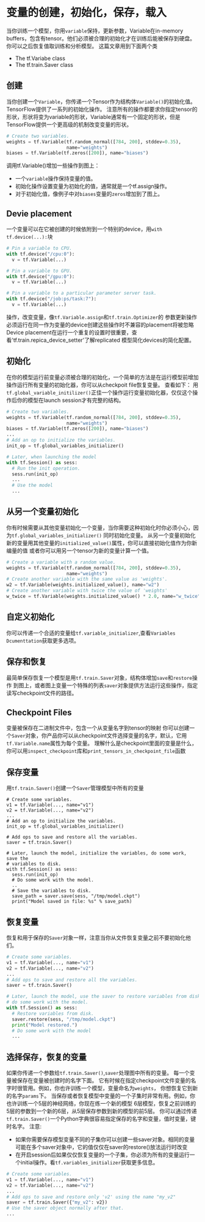 # 变量的创建，初始化，保存，载入
当你训练一个模型，你用`variable`保持，更新参数，Variable在in-memory buffers，包含有tensor。他们必须被合理的初始化才在训练后能被保存到硬盘。你可以之后恢复值取训练和分析模型。
这篇文章用到下面两个类
- The tf.Variabe class
- The tf.train.Saver class
## 创建
当你创建一个`Variable`，你传递一个Tensor作为结构体`Variable()`的初始化值。TensorFlow提供了一系列的初始化操作。
注意所有的操作都要求你指定tensor的形状，形状将变为variable的形状，Variable通常有一个固定的形状，但是TensorFlow提供一个更高级的机制改变变量的形状。
```Python
# Create two variables.
weights = tf.Variable(tf.random_normal([784, 200], stddev=0.35),
                      name="weights")
biases = tf.Variable(tf.zeros([200]), name="biases")
```
调用tf.Variable()增加一些操作到图上：
- 一个`variable`操作保持变量的值。
- 初始化操作设置变量为初始化的值，通常就是一个tf.assign操作。
- 对于初始化值，像例子中对`biases`变量的`zeros`增加到了图上。
## Devie placement
一个变量可以在它被创建的时候依附到一个特别的device，用`with tf.device(...):`块
```Python
# Pin a variable to CPU.
with tf.device("/cpu:0"):
  v = tf.Variable(...)

# Pin a variable to GPU.
with tf.device("/gpu:0"):
  v = tf.Variable(...)

# Pin a variable to a particular parameter server task.
with tf.device("/job:ps/task:7"):
  v = tf.Variable(...)
```
操作，改变变量，像`tf.Variable.assign`和`tf.train.Optimizer`的
参数更新操作必须运行在同一作为变量的device创建这些操作时不兼容的placement将被忽略
Device placement在运行一个重复的设置时很重要，查看'tf.train.repica_device_setter'了解replicated 模型简化devices的简化配置。
## 初始化
在你的模型运行前变量必须被合理的初始化，一个简单的方法是在运行模型前增加操作运行所有变量的初始化器，你可以从checkpoit file恢复变量。
查看如下：
用`tf.global_variable_initilizer()`正佳一个操作运行变量初始化器，仅仅这个操作后你的模型在launch session才有完整的结构。
```Python
# Create two variables.
weights = tf.Variable(tf.random_normal([784, 200], stddev=0.35),
                      name="weights")
biases = tf.Variable(tf.zeros([200]), name="biases")
...
# Add an op to initialize the variables.
init_op = tf.global_variables_initializer()

# Later, when launching the model
with tf.Session() as sess:
  # Run the init operation.
  sess.run(init_op)
  ...
  # Use the model
  ...

```
## 从另一个变量初始化
你有时候需要从其他变量初始化一个变量，当你需要这种初始化时你必须小心，因为`tf.global_variables_initializer()`
同时初始化变量。
从另一个变量初始化新的变量用其他变量的`initialized_value()`属性，你可以直接初始化值作为你新编量的值
或者你可以用另一个tensor为新的变量计算一个值。
```Python
# Create a variable with a random value.
weights = tf.Variable(tf.random_normal([784, 200], stddev=0.35),
                      name="weights")
# Create another variable with the same value as 'weights'.
w2 = tf.Variable(weights.initialized_value(), name="w2")
# Create another variable with twice the value of 'weights'
w_twice = tf.Variable(weights.initialized_value() * 2.0, name="w_twice")
```
## 自定义初始化
你可以传递一个合适的变量给`tf.variable_initializer`,查看`Variables Dcumenttation`获取更多选项。
## 保存和恢复
最简单保存恢复一个模型是用`tf.train.Saver`对象，结构体增加`save`和`restore`操作
到图上，或者图上变量一个特殊的列表`saver`对象提供方法运行这些操作，指定读写checkpoint文件的路径。
## Checkpoint Files
变量被保存在二进制文件中，包含一个从变量名字到tensor的映射
你可以创建一个`Saver`对象，你产品你可以从checkpoint文件选择变量的名字，默认，它用`tf.Variable.name`属性为每个变量。
理解什么是checkpoint里面的变量是什么，你可以用`inspect_checkpoint`库和`print_tensors_in_checkpoint_file`函数

## 保存变量
用`tf.train.Saver()`创建一个`Saver`管理模型中所有的变量
```pyhton
# Create some variables.
v1 = tf.Variable(..., name="v1")
v2 = tf.Variable(..., name="v2")
...
# Add an op to initialize the variables.
init_op = tf.global_variables_initializer()

# Add ops to save and restore all the variables.
saver = tf.train.Saver()

# Later, launch the model, initialize the variables, do some work, save the
# variables to disk.
with tf.Session() as sess:
  sess.run(init_op)
  # Do some work with the model.
  ..
  # Save the variables to disk.
  save_path = saver.save(sess, "/tmp/model.ckpt")
  print("Model saved in file: %s" % save_path)
```
## 恢复变量
恢复和用于保存的`Saver`对象一样，注意当你从文件恢复变量之前不要初始化他们。
```Python
# Create some variables.
v1 = tf.Variable(..., name="v1")
v2 = tf.Variable(..., name="v2")
...
# Add ops to save and restore all the variables.
saver = tf.train.Saver()

# Later, launch the model, use the saver to restore variables from disk, and
# do some work with the model.
with tf.Session() as sess:
  # Restore variables from disk.
  saver.restore(sess, "/tmp/model.ckpt")
  print("Model restored.")
  # Do some work with the model
  ...

```
## 选择保存，恢复的变量
如果你传递一个参数给`tf.train.Saver()`,`saver`处理图中所有的变量。
每一个变量被保存在变量被创建时的名字下面。
它有时候在指定checkpoint文件变量的名字时很管用。例如，你也许训练一个模型，变量命名为`weights`，
你想恢复它到新的名字`params`下。
当保存或者恢复模型中变量的一个子集时非常有用。例如，你也许训练一个5层的神经网络，你现在练一个新的模型
6层模型，恢复之前训练的5层的参数到一个新的6层，从5层保存参数到新的模型的前5层。
你可以通过传递`tf.train.Saver()`一个Python字典很容易指定保存的名字和变量，值时变量，键时名字。
注意:
- 如果你需要保存模型变量不同的子集你可以创建一些saver对象。相同的变量可能在多个saver对象中，它的值仅仅在saver的restore()放法运行时改变
- 在开启session后如果仅仅恢复变量的一个子集，你必须为所有的变量运行一个initial操作。看`tf.variables_initializer`获取更多信息。
```Python
# Create some variables.
v1 = tf.Variable(..., name="v1")
v2 = tf.Variable(..., name="v2")
...
# Add ops to save and restore only 'v2' using the name "my_v2"
saver = tf.train.Saver({"my_v2": v2})
# Use the saver object normally after that.
...
```
